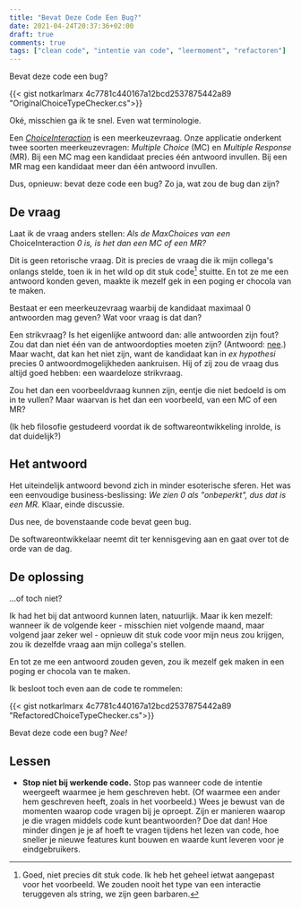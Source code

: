 ```yaml
---
title: "Bevat Deze Code Een Bug?"
date: 2021-04-24T20:37:36+02:00
draft: true
comments: true
tags: ["clean code", "intentie van code", "leermoment", "refactoren"]
---
```


Bevat deze code een bug?


{{< gist notkarlmarx 4c7781c440167a12bcd2537875442a89 "OriginalChoiceTypeChecker.cs">}}


Oké, misschien ga ik te snel. Even wat terminologie.


Een [*ChoiceInteraction*](http://www.imsglobal.org/question/qtiv2p2/QTIv2p2-ASI-InformationModelv1p0/imsqtiv2p2_asi_v1p0_InfoModelv1p0.html#Data_ChoiceInteraction) is een meerkeuzevraag. Onze applicatie onderkent twee soorten meerkeuzevragen: *Multiple Choice* (MC) en *Multiple Response* (MR). Bij een MC mag een kandidaat precies één antwoord invullen. Bij een MR mag een kandidaat meer dan één antwoord invullen.


Dus, opnieuw: bevat deze code een bug? Zo ja, wat zou de bug dan zijn?


## De vraag


Laat ik de vraag anders stellen: *Als de MaxChoices van een* ChoiceInteraction *0 is, is het dan een MC of een MR?*


Dit is geen retorische vraag. Dit is precies de vraag die ik mijn collega's onlangs stelde, toen ik in het wild op dit stuk code[^1] stuitte. En tot ze me een antwoord konden geven, maakte ik mezelf gek in een poging er chocola van te maken.


Bestaat er een meerkeuzevraag waarbij de kandidaat maximaal 0 antwoorden mag geven? Wat voor vraag is dat dan? 


Een strikvraag? Is het eigenlijke antwoord dan: alle antwoorden zijn fout? Zou dat dan niet één van de antwoordopties moeten zijn? (Antwoord: [nee](https://www.rcpch.ac.uk/sites/default/files/rcpch/HTWQ/none_of_the_above_or_all_of_the_above.html).) Maar wacht, dat kan het niet zijn, want de kandidaat kan in *ex hypothesi* precies 0 antwoordmogelijkheden aankruisen. Hij of zij zou de vraag dus altijd goed hebben: een waardeloze strikvraag. 


Zou het dan een voorbeeldvraag kunnen zijn, eentje die niet bedoeld is om in te vullen? Maar waarvan is het dan een voorbeeld, van een MC of een MR?


(Ik heb filosofie gestudeerd voordat ik de softwareontwikkeling inrolde, is dat duidelijk?)


## Het antwoord


Het uiteindelijk antwoord bevond zich in minder esoterische sferen. Het was een eenvoudige business-beslissing: *We zien 0 als "onbeperkt", dus dat is een MR.* Klaar, einde discussie.


Dus nee, de bovenstaande code bevat geen bug.


De softwareontwikkelaar neemt dit ter kennisgeving aan en gaat over tot de orde van de dag.


## De oplossing


...of toch niet?


Ik had het bij dat antwoord kunnen laten, natuurlijk. Maar ik ken mezelf: wanneer ik de volgende keer - misschien niet volgende maand, maar volgend jaar zeker wel - opnieuw dit stuk code voor mijn neus zou krijgen, zou ik dezelfde vraag aan mijn collega's stellen. 


En tot ze me een antwoord zouden geven, zou ik mezelf gek maken in een poging er chocola van te maken.


Ik besloot toch even aan de code te rommelen:


{{< gist notkarlmarx 4c7781c440167a12bcd2537875442a89 "RefactoredChoiceTypeChecker.cs">}}


Bevat deze code een bug? *Nee!*


## Lessen


- **Stop niet bij werkende code.** Stop pas wanneer code de intentie weergeeft waarmee je hem geschreven hebt. (Of waarmee een ander hem geschreven heeft, zoals in het voorbeeld.) Wees je bewust van de momenten waarop code vragen bij je oproept. Zijn er manieren waarop je die vragen middels code kunt beantwoorden? Doe dat dan! Hoe minder dingen je je af hoeft te vragen tijdens het lezen van code, hoe sneller je nieuwe features kunt bouwen en waarde kunt leveren voor je eindgebruikers.


[^1]: Goed, niet precies dit stuk code. Ik heb het geheel ietwat aangepast voor het voorbeeld. We zouden nooit het type van een interactie teruggeven als string, we zijn geen barbaren.
